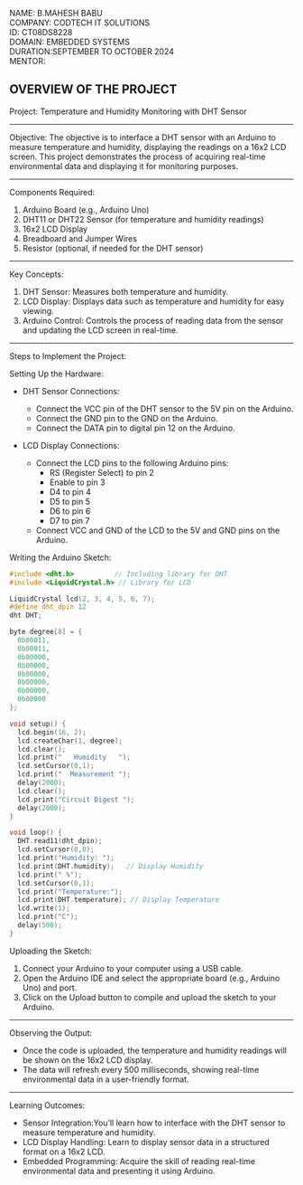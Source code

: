 NAME: B.MAHESH BABU  
COMPANY: CODTECH IT SOLUTIONS  
ID: CT08DS8228  
DOMAIN: EMBEDDED SYSTEMS  
DURATION:SEPTEMBER TO OCTOBER 2024  
MENTOR: 

OVERVIEW OF THE PROJECT 
---

Project: Temperature and Humidity Monitoring with DHT Sensor

---

Objective: The objective is to interface a DHT sensor with an Arduino to measure temperature and humidity, displaying the readings on a 16x2 LCD screen. This project demonstrates the process of acquiring real-time environmental data and displaying it for monitoring purposes.

---

Components Required:
1. Arduino Board (e.g., Arduino Uno)
2. DHT11 or DHT22 Sensor (for temperature and humidity readings)
3. 16x2 LCD Display
4. Breadboard and Jumper Wires
5. Resistor (optional, if needed for the DHT sensor)

---

Key Concepts:
1. DHT Sensor: Measures both temperature and humidity.
2. LCD Display: Displays data such as temperature and humidity for easy viewing.
3. Arduino Control: Controls the process of reading data from the sensor and updating the LCD screen in real-time.

---

Steps to Implement the Project:

Setting Up the Hardware:
- DHT Sensor Connections:
  - Connect the VCC pin of the DHT sensor to the 5V pin on the Arduino.
  - Connect the GND pin to the GND on the Arduino.
  - Connect the DATA pin to digital pin 12 on the Arduino.

- LCD Display Connections:
  - Connect the LCD pins to the following Arduino pins:
    - RS (Register Select) to pin 2
    - Enable to pin 3
    - D4 to pin 4
    - D5 to pin 5
    - D6 to pin 6
    - D7 to pin 7
  - Connect VCC and GND of the LCD to the 5V and GND pins on the Arduino.

Writing the Arduino Sketch:

```cpp
#include <dht.h>          // Including library for DHT
#include <LiquidCrystal.h> // Library for LCD

LiquidCrystal lcd(2, 3, 4, 5, 6, 7);
#define dht_dpin 12
dht DHT;

byte degree[8] = {
  0b00011,
  0b00011,
  0b00000,
  0b00000,
  0b00000,
  0b00000,
  0b00000,
  0b00000
};

void setup() {
  lcd.begin(16, 2);
  lcd.createChar(1, degree);
  lcd.clear();
  lcd.print("   Humidity   ");
  lcd.setCursor(0,1);
  lcd.print("  Measurement ");
  delay(2000);
  lcd.clear();
  lcd.print("Circuit Digest ");
  delay(2000);
}

void loop() {
  DHT.read11(dht_dpin);
  lcd.setCursor(0,0);
  lcd.print("Humidity: ");
  lcd.print(DHT.humidity);   // Display Humidity
  lcd.print(" %");
  lcd.setCursor(0,1);
  lcd.print("Temperature:");
  lcd.print(DHT.temperature); // Display Temperature
  lcd.write(1);
  lcd.print("C");
  delay(500);
}
```

Uploading the Sketch:
1. Connect your Arduino to your computer using a USB cable.
2. Open the Arduino IDE and select the appropriate board (e.g., Arduino Uno) and port.
3. Click on the Upload button to compile and upload the sketch to your Arduino.

---

Observing the Output:
- Once the code is uploaded, the temperature and humidity readings will be shown on the 16x2 LCD display.
- The data will refresh every 500 milliseconds, showing real-time environmental data in a user-friendly format.

---

Learning Outcomes:
- Sensor Integration:You’ll learn how to interface with the DHT sensor to measure temperature and humidity.
- LCD Display Handling: Learn to display sensor data in a structured format on a 16x2 LCD.
- Embedded Programming: Acquire the skill of reading real-time environmental data and presenting it using Arduino.
